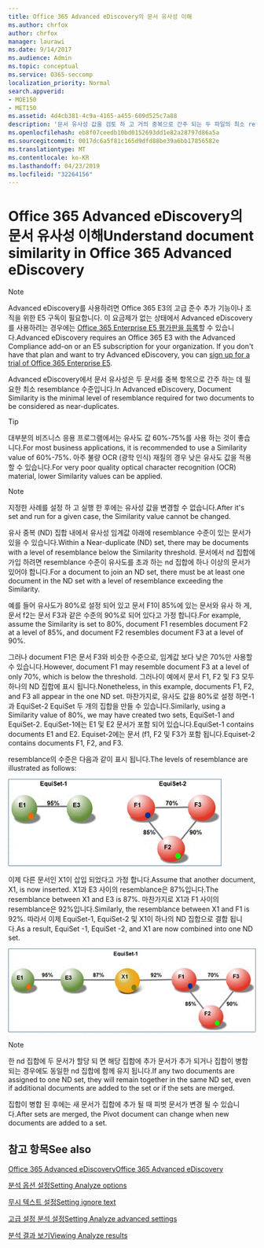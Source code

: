 ```yaml
---
title: Office 365 Advanced eDiscovery의 문서 유사성 이해
ms.author: chrfox
author: chrfox
manager: laurawi
ms.date: 9/14/2017
ms.audience: Admin
ms.topic: conceptual
ms.service: O365-seccomp
localization_priority: Normal
search.appverid:
- MOE150
- MET150
ms.assetid: 4d4cb381-4c9a-4165-a455-609d525c7a88
description: '문서 유사성 값을 검토 하 고 거의 중복으로 간주 되는 두 파일의 최소 resemblance 수준이 Office 365 Advanced eDiscovery에서 작동 합니다. '
ms.openlocfilehash: eb8f07ceedb10bd0152693dd1e82a28797d86a5a
ms.sourcegitcommit: 0017dc6a5f81c165d9dfd88be39a6bb17856582e
ms.translationtype: MT
ms.contentlocale: ko-KR
ms.lasthandoff: 04/23/2019
ms.locfileid: "32264156"
---
```

# <a name="understand-document-similarity-in-office-365-advanced-ediscovery"></a><span data-ttu-id="ddc53-103">Office 365 Advanced eDiscovery의 문서 유사성 이해</span><span class="sxs-lookup"><span data-stu-id="ddc53-103">Understand document similarity in Office 365 Advanced eDiscovery</span></span>

> [!NOTE]
> <span data-ttu-id="ddc53-p101">Advanced eDiscovery를 사용하려면 Office 365 E3의 고급 준수 추가 기능이나 조직을 위한 E5 구독이 필요합니다. 이 요금제가 없는 상태에서 Advanced eDiscovery를 사용하려는 경우에는 [Office 365 Enterprise E5 평가판을 등록](https://go.microsoft.com/fwlink/p/?LinkID=698279)할 수 있습니다.</span><span class="sxs-lookup"><span data-stu-id="ddc53-p101">Advanced eDiscovery requires an Office 365 E3 with the Advanced Compliance add-on or an E5 subscription for your organization. If you don't have that plan and want to try Advanced eDiscovery, you can [sign up for a trial of Office 365 Enterprise E5](https://go.microsoft.com/fwlink/p/?LinkID=698279).</span></span> 
  
<span data-ttu-id="ddc53-106">Advanced eDiscovery에서 문서 유사성은 두 문서를 중복 항목으로 간주 하는 데 필요한 최소 resemblance 수준입니다.</span><span class="sxs-lookup"><span data-stu-id="ddc53-106">In Advanced eDiscovery, Document Similarity is the minimal level of resemblance required for two documents to be considered as near-duplicates.</span></span>
  
> [!TIP]
> <span data-ttu-id="ddc53-107">대부분의 비즈니스 응용 프로그램에서는 유사도 값 60%-75%를 사용 하는 것이 좋습니다.</span><span class="sxs-lookup"><span data-stu-id="ddc53-107">For most business applications, it is recommended to use a Similarity value of 60%-75%.</span></span> <span data-ttu-id="ddc53-108">아주 불량 OCR (광학 인식) 재질의 경우 낮은 유사도 값을 적용할 수 있습니다.</span><span class="sxs-lookup"><span data-stu-id="ddc53-108">For very poor quality optical character recognition (OCR) material, lower Similarity values can be applied.</span></span> 
  
> [!NOTE]
> <span data-ttu-id="ddc53-109">지정한 사례를 설정 하 고 실행 한 후에는 유사성 값을 변경할 수 없습니다.</span><span class="sxs-lookup"><span data-stu-id="ddc53-109">After it's set and run for a given case, the Similarity value cannot be changed.</span></span> 
  
<span data-ttu-id="ddc53-110">유사 중복 (ND) 집합 내에서 유사성 임계값 아래에 resemblance 수준이 있는 문서가 있을 수 있습니다.</span><span class="sxs-lookup"><span data-stu-id="ddc53-110">Within a Near-duplicate (ND) set, there may be documents with a level of resemblance below the Similarity threshold.</span></span> <span data-ttu-id="ddc53-111">문서에서 nd 집합에 가입 하려면 resemblance 수준이 유사도를 초과 하는 nd 집합에 하나 이상의 문서가 있어야 합니다.</span><span class="sxs-lookup"><span data-stu-id="ddc53-111">For a document to join an ND set, there must be at least one document in the ND set with a level of resemblance exceeding the Similarity.</span></span> 
  
<span data-ttu-id="ddc53-112">예를 들어 유사도가 80%로 설정 되어 있고 문서 F1이 85%에 있는 문서와 유사 하 게, 문서 f2는 문서 F3과 같은 수준의 90%로 되어 있다고 가정 합니다.</span><span class="sxs-lookup"><span data-stu-id="ddc53-112">For example, assume the Similarity is set to 80%, document F1 resembles document F2 at a level of 85%, and document F2 resembles document F3 at a level of 90%.</span></span> 
  
<span data-ttu-id="ddc53-113">그러나 document F1은 문서 F3와 비슷한 수준으로, 임계값 보다 낮은 70%만 사용할 수 있습니다.</span><span class="sxs-lookup"><span data-stu-id="ddc53-113">However, document F1 may resemble document F3 at a level of only 70%, which is below the threshold.</span></span> <span data-ttu-id="ddc53-114">그러나이 예에서 문서 F1, F2 및 F3 모두 하나의 ND 집합에 표시 됩니다.</span><span class="sxs-lookup"><span data-stu-id="ddc53-114">Nonetheless, in this example, documents F1, F2, and F3 all appear in the one ND set.</span></span> <span data-ttu-id="ddc53-115">마찬가지로, 유사도 값을 80%로 설정 하면-1과 EquiSet-2 EquiSet 두 개의 집합을 만들 수 있습니다.</span><span class="sxs-lookup"><span data-stu-id="ddc53-115">Similarly, using a Similarity value of 80%, we may have created two sets, EquiSet-1 and EquiSet-2.</span></span> <span data-ttu-id="ddc53-116">EquiSet-1에는 E1 및 E2 문서가 포함 되어 있습니다.</span><span class="sxs-lookup"><span data-stu-id="ddc53-116">EquiSet-1 contains documents E1 and E2.</span></span> <span data-ttu-id="ddc53-117">Equiset-2에는 문서 (f1, F2 및 F3가 포함 됩니다.</span><span class="sxs-lookup"><span data-stu-id="ddc53-117">Equiset-2 contains documents F1, F2, and F3.</span></span> 
  
<span data-ttu-id="ddc53-118">resemblance의 수준은 다음과 같이 표시 됩니다.</span><span class="sxs-lookup"><span data-stu-id="ddc53-118">The levels of resemblance are illustrated as follows:</span></span>
  
![문서 유사성](media/3907ea7d-e28a-4027-8fc3-be090dd39144.gif)
  
<span data-ttu-id="ddc53-120">이제 다른 문서인 X1이 삽입 되었다고 가정 합니다.</span><span class="sxs-lookup"><span data-stu-id="ddc53-120">Assume that another document, X1, is now inserted.</span></span> <span data-ttu-id="ddc53-121">X1과 E3 사이의 resemblance은 87%입니다.</span><span class="sxs-lookup"><span data-stu-id="ddc53-121">The resemblance between X1 and E3 is 87%.</span></span> <span data-ttu-id="ddc53-122">마찬가지로 X1과 F1 사이의 resemblance은 92%입니다.</span><span class="sxs-lookup"><span data-stu-id="ddc53-122">Similarly, the resemblance between X1 and F1 is 92%.</span></span> <span data-ttu-id="ddc53-123">따라서 이제 EquiSet-1, EquiSet-2 및 X1이 하나의 ND 집합으로 결합 됩니다.</span><span class="sxs-lookup"><span data-stu-id="ddc53-123">As a result, EquiSet -1, EquiSet -2, and X1 are now combined into one ND set.</span></span>
  
![문서 유사성](media/d140d347-33d5-475a-af04-594a0f2ab13d.gif)
  
> [!NOTE]
> <span data-ttu-id="ddc53-125">한 nd 집합에 두 문서가 할당 되 면 해당 집합에 추가 문서가 추가 되거나 집합이 병합 되는 경우에도 동일한 nd 집합에 함께 유지 됩니다.</span><span class="sxs-lookup"><span data-stu-id="ddc53-125">If any two documents are assigned to one ND set, they will remain together in the same ND set, even if additional documents are added to the set or if the sets are merged.</span></span> 
  
<span data-ttu-id="ddc53-126">집합이 병합 된 후에는 새 문서가 집합에 추가 될 때 피벗 문서가 변경 될 수 있습니다.</span><span class="sxs-lookup"><span data-stu-id="ddc53-126">After sets are merged, the Pivot document can change when new documents are added to a set.</span></span> 
  
## <a name="see-also"></a><span data-ttu-id="ddc53-127">참고 항목</span><span class="sxs-lookup"><span data-stu-id="ddc53-127">See also</span></span>

[<span data-ttu-id="ddc53-128">Office 365 Advanced eDiscovery</span><span class="sxs-lookup"><span data-stu-id="ddc53-128">Office 365 Advanced eDiscovery</span></span>](office-365-advanced-ediscovery.md)
  
[<span data-ttu-id="ddc53-129">분석 옵션 설정</span><span class="sxs-lookup"><span data-stu-id="ddc53-129">Setting Analyze options</span></span>](set-analyze-options-in-advanced-ediscovery.md)
  
[<span data-ttu-id="ddc53-130">무시 텍스트 설정</span><span class="sxs-lookup"><span data-stu-id="ddc53-130">Setting ignore text</span></span>](set-ignore-text-in-advanced-ediscovery.md)
  
[<span data-ttu-id="ddc53-131">고급 설정 분석 설정</span><span class="sxs-lookup"><span data-stu-id="ddc53-131">Setting Analyze advanced settings</span></span>](set-analyze-advanced-settings-in-advanced-ediscovery.md)
  
[<span data-ttu-id="ddc53-132">분석 결과 보기</span><span class="sxs-lookup"><span data-stu-id="ddc53-132">Viewing Analyze results</span></span>](view-analyze-results-in-advanced-ediscovery.md)

